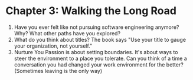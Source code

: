 # Chapter 3: Walking the Long Road

1. Have you ever felt like not pursuing software engineering anymore? Why? 
What other paths have you explored?
2. What do you think about titles? 
The book says "Use your title to gauge your organization, not yourself."
3. Nurture You Passion is about setting boundaries. 
It's about ways to steer the environment to a place you tolerate. 
Can you think of a time a conversation you had changed your work environment for the better? (Sometimes leaving is the only way)